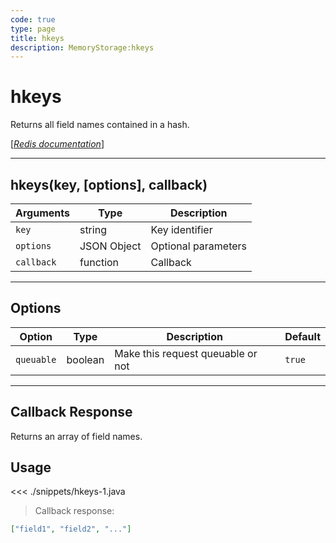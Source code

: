 ```yaml
---
code: true
type: page
title: hkeys
description: MemoryStorage:hkeys
---
```


# hkeys

Returns all field names contained in a hash.

[[_Redis documentation_]](https://redis.io/commands/hkeys)

---

## hkeys(key, [options], callback)

| Arguments  | Type        | Description         |
| ---------- | ----------- | ------------------- |
| `key`      | string      | Key identifier      |
| `options`  | JSON Object | Optional parameters |
| `callback` | function    | Callback            |

---

## Options

| Option     | Type    | Description                       | Default |
| ---------- | ------- | --------------------------------- | ------- |
| `queuable` | boolean | Make this request queuable or not | `true`  |

---

## Callback Response

Returns an array of field names.

## Usage

<<< ./snippets/hkeys-1.java

> Callback response:

```json
["field1", "field2", "..."]
```
